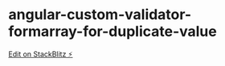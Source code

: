 # angular-custom-validator-formarray-for-duplicate-value

[Edit on StackBlitz ⚡️](https://stackblitz.com/edit/angular-custom-validator-formarray-for-duplicate-value)